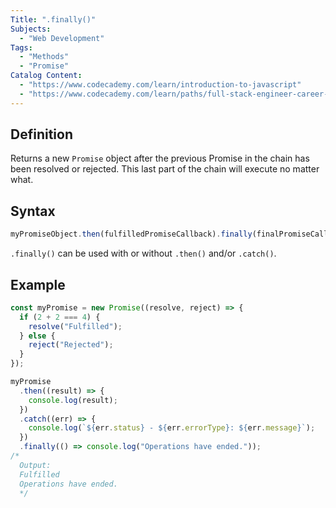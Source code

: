 ```yaml
---
Title: ".finally()"
Subjects:
  - "Web Development"
Tags:
  - "Methods"
  - "Promise"
Catalog Content:
  - "https://www.codecademy.com/learn/introduction-to-javascript"
  - "https://www.codecademy.com/learn/paths/full-stack-engineer-career-path"
---
```


## Definition

Returns a new `Promise` object after the previous Promise in the chain has been resolved or rejected. This last part of the chain will execute no matter what.

## Syntax

```js
myPromiseObject.then(fulfilledPromiseCallback).finally(finalPromiseCallback);
```

`.finally()` can be used with or without `.then()` and/or `.catch()`.

## Example

```js
const myPromise = new Promise((resolve, reject) => {
  if (2 + 2 === 4) {
    resolve("Fulfilled");
  } else {
    reject("Rejected");
  }
});

myPromise
  .then((result) => {
    console.log(result);
  })
  .catch((err) => {
    console.log(`${err.status} - ${err.errorType}: ${err.message}`);
  })
  .finally(() => console.log("Operations have ended."));
/*
  Output: 
  Fulfilled
  Operations have ended.
  */
```
